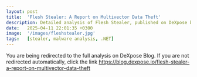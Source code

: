 ```yaml
---
layout: post
title:  'Flesh Stealer: A Report on Multivector Data Theft'
description: Detailed analysis of Flesh Stealer, published on DeXpose blog.
date:   2025-04-11 22:01:35 +0300
image:  '/images/fleshstealer.jpg'
tags:   [stealer, malware analysis, .NET]
---
```


<html>
  <head>
    <meta http-equiv="refresh" content="3; url=https://blog.dexpose.io/flesh-stealer-a-report-on-multivector-data-theft">
  </head>
  <body>
    <p>You are being redirected to the full analysis on DeXpose Blog. If you are not redirected automatically, click the link <a href="https://blog.dexpose.io/flesh-stealer-a-report-on-multivector-data-theft" target="_blank" rel="noopener noreferrer">https://blog.dexpose.io/flesh-stealer-a-report-on-multivector-data-theft</a></p>
  </body>
</html>
